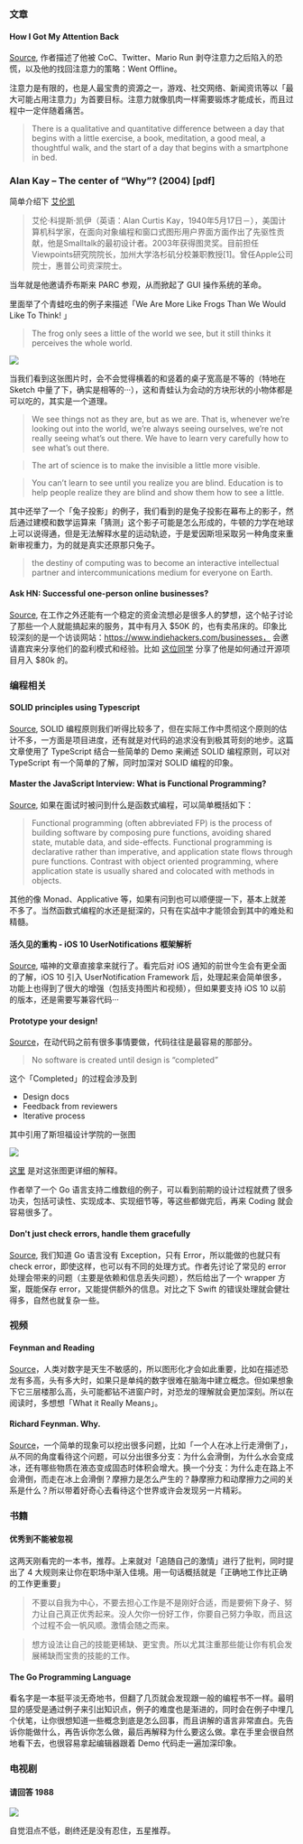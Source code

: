 ### 文章

#### How I Got My Attention Back
[Source](https://backchannel.com/how-i-got-my-attention-back-c7fc9297d347#.7igixxe1u), 作者描述了他被 CoC、Twitter、Mario Run 剥夺注意力之后陷入的恐慌，以及他的找回注意力的策略：Went Offline。

注意力是有限的，也是人最宝贵的资源之一，游戏、社交网络、新闻资讯等以「最大可能占用注意力」为首要目标。注意力就像肌肉一样需要锻炼才能成长，而且过程中一定伴随着痛苦。

> There is a qualitative and quantitative difference between a day that begins with a little exercise, a book, meditation, a good meal, a thoughtful walk, and the start of a day that begins with a smartphone in bed.

### Alan Kay – The center of “Why”? (2004) [pdf]

简单介绍下 [艾伦凯](https://zh.wikipedia.org/wiki/%E8%89%BE%E4%BC%A6%C2%B7%E5%87%AF) 

> 艾伦·科提斯·凯伊（英语：Alan Curtis Kay，1940年5月17日－），美国计算机科学家，在面向对象编程和窗口式图形用户界面方面作出了先驱性贡献，他是Smalltalk的最初设计者。2003年获得图灵奖。目前担任Viewpoints研究院院长，加州大学洛杉矶分校兼职教授[1]。曾任Apple公司院士，惠普公司资深院士。

当年就是他邀请乔布斯来 PARC 参观，从而掀起了 GUI 操作系统的革命。

里面举了个青蛙吃虫的例子来描述「We Are More Like Frogs Than We Would Like To Think! 」

> The frog only sees a little of the world we see, but it still thinks it perceives the whole world. 

![](http://ww4.sinaimg.cn/large/afe37136gw1fbrgjwu6nij20pc0ekq4d.jpg)

当我们看到这张图片时，会不会觉得横着的和竖着的桌子宽高是不等的（特地在 Sketch 中量了下，确实是相等的···），这和青蛙认为会动的方块形状的小物体都是可以吃的，其实是一个道理。

> We see things not as they are, but as we are. That is, whenever we’re looking out into the world, we’re always seeing ourselves, we’re not really seeing what’s out there. We have to learn very carefully how to see what’s out there.

> The art of science is to make the invisible a little more visible.

> You can’t learn to see until you realize you are blind. Education is to help people realize they are blind and show them how to see a little. 

其中还举了一个「兔子投影」的例子，我们看到的是兔子投影在幕布上的影子，然后通过建模和数学运算来「猜测」这个影子可能是怎么形成的，牛顿的力学在地球上可以说得通，但是无法解释水星的运动轨迹，于是爱因斯坦采取另一种角度来重新审视重力，为的就是真实还原那只兔子。

>  the destiny of computing was to become an interactive intellectual partner and intercommunications medium for everyone on Earth. 

#### Ask HN: Successful one-person online businesses?
[Source](https://news.ycombinator.com/item?id=13326535), 在工作之外还能有一个稳定的资金流想必是很多人的梦想，这个帖子讨论了那些一个人就能搞起来的服务，其中有月入 $50K 的，也有卖吊床的。印象比较深刻的是一个访谈网站：https://www.indiehackers.com/businesses， 会邀请嘉宾来分享他们的盈利模式和经验。比如 [这位同学](https://www.indiehackers.com/businesses/sidekiq) 分享了他是如何通过开源项目月入 $80k 的。

### 编程相关

#### SOLID principles using Typescript
[Source](https://dev.to/samueleresca/solid-principles-using-typescript), SOLID 编程原则我们听得比较多了，但在实际工作中贯彻这个原则的估计不多，一方面是项目进度，还有就是对代码的追求没有到极其苛刻的地步。这篇文章使用了 TypeScript 结合一些简单的 Demo 来阐述 SOLID 编程原则，可以对 TypeScript 有一个简单的了解，同时加深对 SOLID 编程的印象。

#### Master the JavaScript Interview: What is Functional Programming?
[Source](https://medium.com/javascript-scene/master-the-javascript-interview-what-is-functional-programming-7f218c68b3a0#.m3pr2smw7), 如果在面试时被问到什么是函数式编程，可以简单概括如下：

> Functional programming (often abbreviated FP) is the process of building software by composing pure functions, avoiding shared state, mutable data, and side-effects. Functional programming is declarative rather than imperative, and application state flows through pure functions. Contrast with object oriented programming, where application state is usually shared and colocated with methods in objects.

其他的像 Monad、Applicative 等，如果有问到也可以顺便提一下，基本上就差不多了。当然函数式编程的水还是挺深的，只有在实战中才能领会到其中的难处和精髓。

#### 活久见的重构 - iOS 10 UserNotifications 框架解析
[Source](https://onevcat.com/2016/08/notification/), 喵神的文章直接拿来就行了。看完后对 iOS 通知的前世今生会有更全面的了解，iOS 10 引入 UserNotification Framework 后，处理起来会简单很多，功能上也得到了很大的增强（包括支持图片和视频），但如果要支持 iOS 10 以前的版本，还是需要写兼容代码···

#### Prototype your design!
[Source](https://talks.golang.org/2016/prototype-your-design.pdf)，在动代码之前有很多事情要做，代码往往是最容易的那部分。

> No software is created until design is “completed”

这个「Completed」的过程会涉及到

* Design docs
* Feedback from reviewers
* Iterative process

其中引用了斯坦福设计学院的一张图

![](http://dschool.stanford.edu/redesigningtheater/files/2012/08/design-thinking2.jpg)

[这](http://dschool.stanford.edu/redesigningtheater/the-design-thinking-process/)[里](https://dschool.stanford.edu/sandbox/groups/designresources/wiki/36873/attachments/74b3d/ModeGuideBOOTCAMP2010L.pdf?sessionID=e62aa8294d323f1b1540d3ee21e961cf7d1bce38) 是对这张图更详细的解释。

作者举了一个 Go 语言支持二维数组的例子，可以看到前期的设计过程就费了很多功夫，包括可读性、实现成本、实现细节等，等这些都做完后，再来 Coding 就会容易很多了。

#### Don't just check errors, handle them gracefully
[Source](https://dave.cheney.net/2016/04/27/dont-just-check-errors-handle-them-gracefully), 我们知道 Go 语言没有 Exception，只有 Error，所以能做的也就只有 check error，即使这样，也可以有不同的处理方式。作者先讨论了常见的 error 处理会带来的问题（主要是依赖和信息丢失问题），然后给出了一个 wrapper 方案，既能保存 error，又能提供额外的信息。对比之下 Swift 的错误处理就会健壮得多，自然也就复杂一些。

### 视频

#### Feynman and Reading
[Source](https://www.youtube.com/watch?v=M1TiXLGqlM4)，人类对数字是天生不敏感的，所以图形化才会如此重要，比如在描述恐龙有多高，头有多大时，如果只是单纯的数字很难在脑海中建立概念。但如果想象下它三层楼那么高，头可能都钻不进窗户时，对恐龙的理解就会更加深刻。所以在阅读时，多想想「What it Really Means」。


#### Richard Feynman. Why.
[Source](https://www.youtube.com/watch?v=36GT2zI8lVA)，一个简单的现象可以挖出很多问题，比如「一个人在冰上行走滑倒了」，从不同的角度看待这个问题，可以分出很多分支：为什么会滑倒，为什么水会变成冰，还有哪些物质在液态变成固态时体积会增大。换一个分支：为什么走在路上不会滑倒，而走在冰上会滑倒？摩擦力是怎么产生的？静摩擦力和动摩擦力之间的关系是什么？所以带着好奇心去看待这个世界或许会发现另一片精彩。

### 书籍

#### 优秀到不能被忽视

这两天刚看完的一本书，推荐。上来就对「追随自己的激情」进行了批判，同时提出了 4 大规则来让你在职场中渐入佳境。用一句话概括就是「正确地工作比正确的工作更重要」

> 不要以自我为中心，不要去担心工作是不是刚好合适，而是要俯下身子、努力让自己真正优秀起来。没人欠你一份好工作，你要自己努力争取，而且这个过程不会一帆风顺。激情会随之而来。

> 想方设法让自己的技能更稀缺、更宝贵。所以尤其注重那些能让你有机会发展稀缺而宝贵的技能的工作。

#### The Go Programming Language

看名字是一本挺平淡无奇地书，但翻了几页就会发现跟一般的编程书不一样。最明显的感受是通过例子来引出知识点，例子的难度也是渐进的，同时会在例子中埋几个伏笔，让你很想知道一些概念到底是怎么回事，而且讲解的语言非常直白。先告诉你能做什么，再告诉你怎么做，最后再解释为什么要这么做。拿在手里会很自然地看下去，也很容易拿起编辑器跟着 Demo 代码走一遍加深印象。

### 电视剧

#### 请回答 1988

[![](https://img3.doubanio.com/view/photo/photo/public/p2272563445.jpg)](https://movie.douban.com/subject/26302614/)

自觉泪点不低，剧终还是没有忍住，五星推荐。